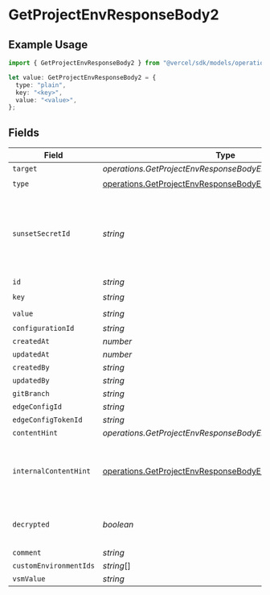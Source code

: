 # GetProjectEnvResponseBody2

## Example Usage

```typescript
import { GetProjectEnvResponseBody2 } from "@vercel/sdk/models/operations";

let value: GetProjectEnvResponseBody2 = {
  type: "plain",
  key: "<key>",
  value: "<value>",
};
```

## Fields

| Field                                                                                                                                      | Type                                                                                                                                       | Required                                                                                                                                   | Description                                                                                                                                |
| ------------------------------------------------------------------------------------------------------------------------------------------ | ------------------------------------------------------------------------------------------------------------------------------------------ | ------------------------------------------------------------------------------------------------------------------------------------------ | ------------------------------------------------------------------------------------------------------------------------------------------ |
| `target`                                                                                                                                   | *operations.GetProjectEnvResponseBodyEnvsTarget*                                                                                           | :heavy_minus_sign:                                                                                                                         | N/A                                                                                                                                        |
| `type`                                                                                                                                     | [operations.GetProjectEnvResponseBodyEnvsType](../../models/operations/getprojectenvresponsebodyenvstype.md)                               | :heavy_check_mark:                                                                                                                         | N/A                                                                                                                                        |
| `sunsetSecretId`                                                                                                                           | *string*                                                                                                                                   | :heavy_minus_sign:                                                                                                                         | This is used to identiy variables that have been migrated from type secret to sensitive.                                                   |
| `id`                                                                                                                                       | *string*                                                                                                                                   | :heavy_minus_sign:                                                                                                                         | N/A                                                                                                                                        |
| `key`                                                                                                                                      | *string*                                                                                                                                   | :heavy_check_mark:                                                                                                                         | N/A                                                                                                                                        |
| `value`                                                                                                                                    | *string*                                                                                                                                   | :heavy_check_mark:                                                                                                                         | N/A                                                                                                                                        |
| `configurationId`                                                                                                                          | *string*                                                                                                                                   | :heavy_minus_sign:                                                                                                                         | N/A                                                                                                                                        |
| `createdAt`                                                                                                                                | *number*                                                                                                                                   | :heavy_minus_sign:                                                                                                                         | N/A                                                                                                                                        |
| `updatedAt`                                                                                                                                | *number*                                                                                                                                   | :heavy_minus_sign:                                                                                                                         | N/A                                                                                                                                        |
| `createdBy`                                                                                                                                | *string*                                                                                                                                   | :heavy_minus_sign:                                                                                                                         | N/A                                                                                                                                        |
| `updatedBy`                                                                                                                                | *string*                                                                                                                                   | :heavy_minus_sign:                                                                                                                         | N/A                                                                                                                                        |
| `gitBranch`                                                                                                                                | *string*                                                                                                                                   | :heavy_minus_sign:                                                                                                                         | N/A                                                                                                                                        |
| `edgeConfigId`                                                                                                                             | *string*                                                                                                                                   | :heavy_minus_sign:                                                                                                                         | N/A                                                                                                                                        |
| `edgeConfigTokenId`                                                                                                                        | *string*                                                                                                                                   | :heavy_minus_sign:                                                                                                                         | N/A                                                                                                                                        |
| `contentHint`                                                                                                                              | *operations.GetProjectEnvResponseBodyEnvsContentHint*                                                                                      | :heavy_minus_sign:                                                                                                                         | N/A                                                                                                                                        |
| `internalContentHint`                                                                                                                      | [operations.GetProjectEnvResponseBodyEnvsInternalContentHint](../../models/operations/getprojectenvresponsebodyenvsinternalcontenthint.md) | :heavy_minus_sign:                                                                                                                         | Similar to `contentHints`, but should not be exposed to the user.                                                                          |
| `decrypted`                                                                                                                                | *boolean*                                                                                                                                  | :heavy_minus_sign:                                                                                                                         | Whether `value` and `vsmValue` are decrypted.                                                                                              |
| `comment`                                                                                                                                  | *string*                                                                                                                                   | :heavy_minus_sign:                                                                                                                         | N/A                                                                                                                                        |
| `customEnvironmentIds`                                                                                                                     | *string*[]                                                                                                                                 | :heavy_minus_sign:                                                                                                                         | N/A                                                                                                                                        |
| `vsmValue`                                                                                                                                 | *string*                                                                                                                                   | :heavy_minus_sign:                                                                                                                         | N/A                                                                                                                                        |